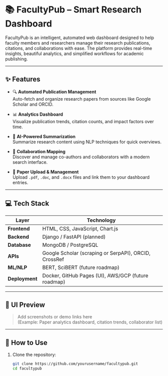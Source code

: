 # 📚 FacultyPub – Smart Research Dashboard

FacultyPub is an intelligent, automated web dashboard designed to help faculty members and researchers manage their research publications, citations, and collaborations with ease. The platform provides real-time insights, beautiful analytics, and simplified workflows for academic publishing.

---

## ✨ Features

- 🔍 **Automated Publication Management**  
  Auto-fetch and organize research papers from sources like Google Scholar and ORCID.

- 📊 **Analytics Dashboard**  
  Visualize publication trends, citation counts, and impact factors over time.

- 🧠 **AI-Powered Summarization**  
  Summarize research content using NLP techniques for quick overviews.

- 👥 **Collaboration Mapping**  
  Discover and manage co-authors and collaborators with a modern search interface.

- 📂 **Paper Upload & Management**  
  Upload `.pdf`, `.doc`, and `.docx` files and link them to your dashboard entries.

---

## 💻 Tech Stack

| Layer | Technology |
|-------|------------|
| **Frontend** | HTML, CSS, JavaScript, Chart.js |
| **Backend** | Django / FastAPI (planned) |
| **Database** | MongoDB / PostgreSQL |
| **APIs** | Google Scholar (scraping or SerpAPI), ORCID, CrossRef |
| **ML/NLP** | BERT, SciBERT (future roadmap) |
| **Deployment** | Docker, GitHub Pages (UI), AWS/GCP (future roadmap) |

---

## 📸 UI Preview

> Add screenshots or demo links here  
(Example: Paper analytics dashboard, citation trends, collaborator list)

---

## 🚀 How to Use

1. Clone the repository:  
   ```bash
   git clone https://github.com/yourusername/facultypub.git
   cd facultypub
